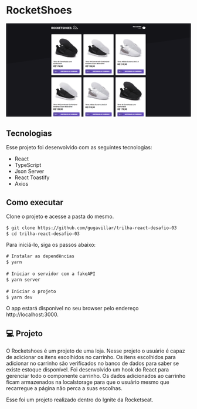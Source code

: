 # RocketShoes

![Imagem inicial da aplicação](/assets/inicio.png)

## Tecnologias

Esse projeto foi desenvolvido com as seguintes tecnologias:

-  React
-  TypeScript
-  Json Server
-  React Toastify
-  Axios

## Como executar

Clone o projeto e acesse a pasta do mesmo.

```
$ git clone https://github.com/gugavillar/trilha-react-desafio-03
$ cd trilha-react-desafio-03
```

Para iniciá-lo, siga os passos abaixo:

```
# Instalar as dependências
$ yarn

# Iniciar o servidor com a fakeAPI
$ yarn server

# Iniciar o projeto
$ yarn dev
```

O app estará disponível no seu browser pelo endereço http://localhost:3000.

## 💻 Projeto

O Rocketshoes é um projeto de uma loja. Nesse projeto o usuário é capaz de adicionar os itens escolhidos no carrinho.
Os itens escolhidos para adicionar no carrinho são verificados no banco de dados para saber se existe estoque disponível.
Foi desenvolvido um hook do React para gerenciar todo o componente carrinho.
Os dados adicionados ao carrinho ficam armazenados na localstorage para que o usuário mesmo que recarregue a página não perca a suas escolhas.

Esse foi um projeto realizado dentro do Ignite da Rocketseat.
